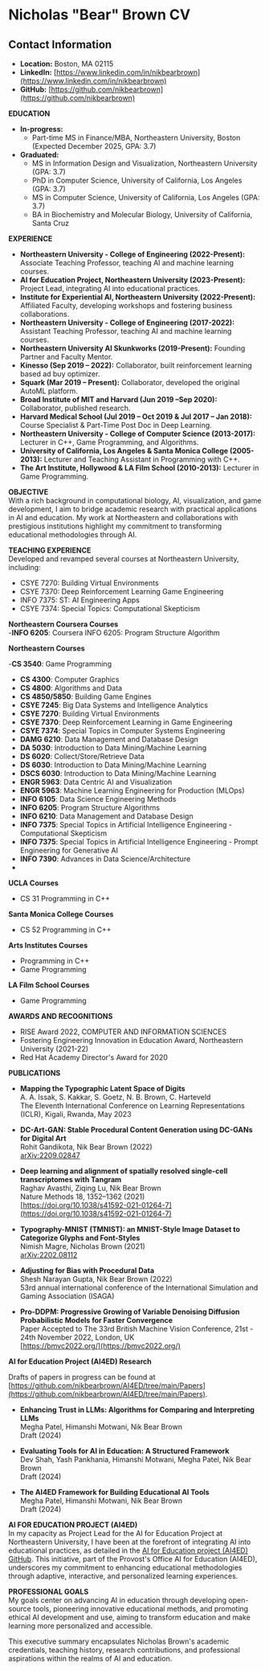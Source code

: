 # Nicholas "Bear" Brown CV

## Contact Information
- **Location:** Boston, MA 02115
- **LinkedIn:** [https://www.linkedin.com/in/nikbearbrown](https://www.linkedin.com/in/nikbearbrown)
- **GitHub:** [https://github.com/nikbearbrown](https://github.com/nikbearbrown)

**EDUCATION**  
- **In-progress:**  
  - Part-time MS in Finance/MBA, Northeastern University, Boston (Expected December 2025, GPA: 3.7)
- **Graduated:**  
  - MS in Information Design and Visualization, Northeastern University (GPA: 3.7)  
  - PhD in Computer Science, University of California, Los Angeles (GPA: 3.7)  
  - MS in Computer Science, University of California, Los Angeles (GPA: 3.7)  
  - BA in Biochemistry and Molecular Biology, University of California, Santa Cruz

**EXPERIENCE**  
- **Northeastern University - College of Engineering (2022-Present):** Associate Teaching Professor, teaching AI and machine learning courses.
- **AI for Education Project, Northeastern University (2023-Present):** Project Lead, integrating AI into educational practices.
- **Institute for Experiential AI, Northeastern University (2022-Present):** Affiliated Faculty, developing workshops and fostering business collaborations.
- **Northeastern University - College of Engineering (2017-2022):** Assistant Teaching Professor, teaching AI and machine learning courses.
- **Northeastern University AI Skunkworks (2019-Present):** Founding Partner and Faculty Mentor.
- **Kinesso (Sep 2019 – 2022):** Collaborator, built reinforcement learning based ad buy optimizer.
- **Squark (Mar 2019 – Present):** Collaborator, developed the original AutoML platform.
- **Broad Institute of MIT and Harvard (Jun 2019 –Sep 2020):** Collaborator, published research.
- **Harvard Medical School (Jul 2019 – Oct 2019 & Jul 2017 – Jan 2018):** Course Specialist & Part-Time Post Doc in Deep Learning.
- **Northeastern University - College of Computer Science (2013-2017):** Lecturer in C++, Game Programming, and Algorithms.
- **University of California, Los Angeles & Santa Monica College (2005-2013):** Lecturer and Teaching Assistant in Programming with C++.
- **The Art Institute, Hollywood & LA Film School (2010-2013):** Lecturer in Game Programming.

**OBJECTIVE**  
With a rich background in computational biology, AI, visualization, and game development, I aim to bridge academic research with practical applications in AI and education. My work at Northeastern and collaborations with prestigious institutions highlight my commitment to transforming educational methodologies through AI.

**TEACHING EXPERIENCE**  
Developed and revamped several courses at Northeastern University, including:
- CSYE 7270: Building Virtual Environments
- CSYE 7370: Deep Reinforcement Learning Game Engineering
- INFO 7375: ST: AI Engineering Apps
- CSYE 7374: Special Topics: Computational Skepticism

**Northeastern Coursera Courses**  
 -**INFO 6205**: Coursera INFO 6205: Program Structure Algorithm
 
**Northeastern Courses**  

 -**CS 3540**: Game Programming
- **CS 4300**: Computer Graphics
- **CS 4800**: Algorithms and Data
- **CS 4850/5850**: Building Game Engines
- **CSYE 7245**: Big Data Systems and Intelligence Analytics
- **CSYE 7270**: Building Virtual Environments
- **CSYE 7370**: Deep Reinforcement Learning in Game Engineering
- **CSYE 7374**: Special Topics in Computer Systems Engineering
- **DAMG 6210**: Data Management and Database Design
- **DA 5030**: Introduction to Data Mining/Machine Learning
- **DS 6020**: Collect/Store/Retrieve Data
- **DS 6030**: Introduction to Data Mining/Machine Learning
- **DSCS 6030**: Introduction to Data Mining/Machine Learning
- **ENGR 5963**: Data Centric AI and Visualization
- **ENGR 5963**: Machine Learning Engineering for Production (MLOps) 
- **INFO 6105**: Data Science Engineering Methods
- **INFO 6205**: Program Structure Algorithms
- **INFO 6210**: Data Management and Database Design
- **INFO 7375**: Special Topics in Artificial Intelligence Engineering - Computational Skepticism
- **INFO 7375**: Special Topics in Artificial Intelligence Engineering - Prompt Engineering for Generative AI
- **INFO 7390**: Advances in Data Science/Architecture
- 
**UCLA Courses**
- CS 31 Programming in C++

**Santa Monica College Courses**
- CS 52 Programming in C++

**Arts Institutes Courses**
- Programming in C++
- Game Programming

**LA Film School Courses**
- Game Programming 

**AWARDS AND RECOGNITIONS**  
- RISE Award 2022, COMPUTER AND INFORMATION SCIENCES
- Fostering Engineering Innovation in Education Award, Northeastern University (2021-22)
- Red Hat Academy Director's Award for 2020

**PUBLICATIONS**

- **Mapping the Typographic Latent Space of Digits**  
  A. A. Issak, S. Kakkar, S. Goetz, N. B. Brown, C. Harteveld  
  The Eleventh International Conference on Learning Representations (ICLR), Kigali, Rwanda, May 2023

- **DC-Art-GAN: Stable Procedural Content Generation using DC-GANs for Digital Art**  
  Rohit Gandikota, Nik Bear Brown (2022)  
  [arXiv:2209.02847](https://arxiv.org/abs/2209.02847)

- **Deep learning and alignment of spatially resolved single-cell transcriptomes with Tangram**  
  Raghav Avasthi, Ziqing Lu, Nik Bear Brown  
  Nature Methods 18, 1352–1362 (2021)  
  [https://doi.org/10.1038/s41592-021-01264-7](https://doi.org/10.1038/s41592-021-01264-7)

- **Typography-MNIST (TMNIST): an MNIST-Style Image Dataset to Categorize Glyphs and Font-Styles**  
  Nimish Magre, Nicholas Brown (2021)  
  [arXiv:2202.08112](https://doi.org/10.48550/arXiv.2202.08112)

- **Adjusting for Bias with Procedural Data**  
  Shesh Narayan Gupta, Nik Bear Brown (2022)  
  53rd annual international conference of the International Simulation and Gaming Association (ISAGA)

- **Pro-DDPM: Progressive Growing of Variable Denoising Diffusion Probabilistic Models for Faster Convergence**  
  Paper Accepted to The 33rd British Machine Vision Conference, 21st - 24th November 2022, London, UK  
  [https://bmvc2022.org/](https://bmvc2022.org/)

**AI for Education Project (AI4ED) Research**

Drafts of papers in progress can be found at [https://github.com/nikbearbrown/AI4ED/tree/main/Papers](https://github.com/nikbearbrown/AI4ED/tree/main/Papers).

- **Enhancing Trust in LLMs: Algorithms for Comparing and Interpreting LLMs**  
  Megha Patel, Himanshi Motwani, Nik Bear Brown  
  Draft (2024)

- **Evaluating Tools for AI in Education: A Structured Framework**  
  Dev Shah, Yash Pankhania, Himanshi Motwani, Megha Patel, Nik Bear Brown  
  Draft (2024)

- **The AI4ED Framework for Building Educational AI Tools**  
  Megha Patel, Himanshi Motwani, Nik Bear Brown  
  Draft (2024)
  
**AI FOR EDUCATION PROJECT (AI4ED)**  
In my capacity as Project Lead for the AI for Education Project at Northeastern University, I have been at the forefront of integrating AI into educational practices, as detailed in the [AI for Education project (AI4ED) GitHub](https://github.com/nikbearbrown/AI4ED/tree/main/Papers). This initiative, part of the Provost's Office AI for Education (AI4ED), underscores my commitment to enhancing educational methodologies through adaptive, interactive, and personalized learning experiences.


**PROFESSIONAL GOALS**  
My goals center on advancing AI in education through developing open-source tools, pioneering innovative educational methods, and promoting ethical AI development and use, aiming to transform education and make learning more personalized and accessible.

This executive summary encapsulates Nicholas Brown's academic credentials, teaching history, research contributions, and professional aspirations within the realms of AI and education.
